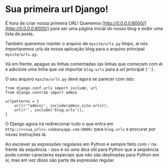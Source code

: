 # Sua primeira url Django!

É hora de criar nossa primeira URL! Queremos [http://0.0.0.0:8000/](http://0.0.0.0:8000/) para ser uma página inicial do nosso blog e exibir uma lista de posts.

Também queremos manter o arquivo de `mysite/urls.py` limpo, aí nós importaremos urls da nossa aplicação blog para o arquivo principal `mysite/urls.py`.

Vá em frente, apague as linhas comentadas (as linhas que começam com `#`) e adicione uma linha que vai importar `blog.urls` para a url principal (`''`).

O seu arquivo `mysite/urls.py` deve agora se parecer com isto:
```
from django.conf.urls import include, url
from django.contrib import admin

urlpatterns = [
    url(r'^admin/', include(admin.site.urls)),
    url(r'', include('blog.urls')),
]
```

O Django agora irá redirecionar tudo o que entra em `http://<<sua_url>>.codeanyapp.com:8000/` para `blog.urls` e procurar por novas instruções lá.

Ao escrever as expressões regulares em Python é sempre feito com `r` na frente da sequência - isso é só uma dica útil para Python que a seqüência pode conter caracteres especiais que não são destinadas para Python em si, mas em vez disso são parte da expressão regular.
